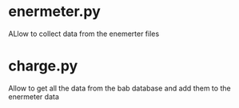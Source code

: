 # enermeter.py
ALlow to collect data from the enemerter files 

# charge.py
Allow to get all the data from the bab database and add them to the enermeter data
